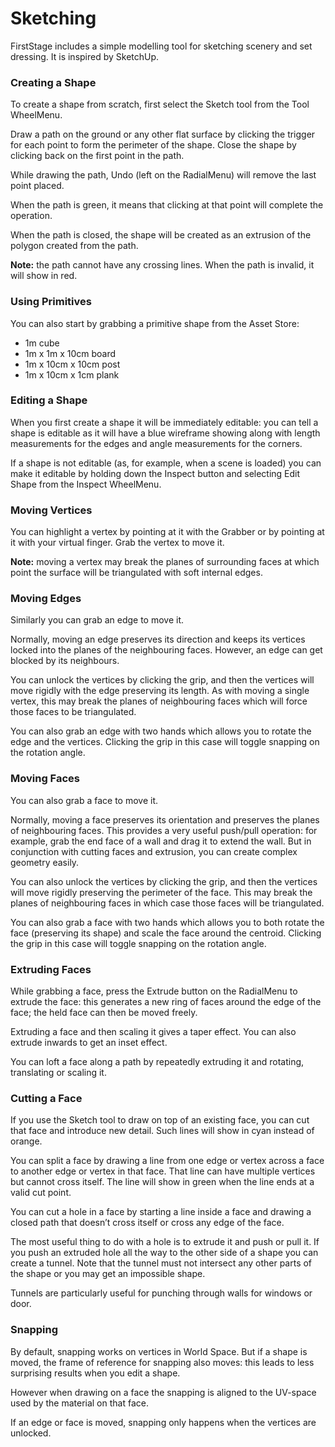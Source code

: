 # Sketching

FirstStage includes a simple modelling tool for sketching scenery and set dressing. It is inspired by SketchUp.

### Creating a Shape <a href="#_i7apljf5wl9d" id="_i7apljf5wl9d"></a>

To create a shape from scratch, first select the Sketch tool from the Tool WheelMenu.

Draw a path on the ground or any other flat surface by clicking the trigger for each point to form the perimeter of the shape. Close the shape by clicking back on the first point in the path.

While drawing the path, Undo (left on the RadialMenu) will remove the last point placed.

When the path is green, it means that clicking at that point will complete the operation.

When the path is closed, the shape will be created as an extrusion of the polygon created from the path.

**Note:** the path cannot have any crossing lines. When the path is invalid, it will show in red.

### Using Primitives <a href="#_za0mqwsox6mw" id="_za0mqwsox6mw"></a>

You can also start by grabbing a primitive shape from the Asset Store:

* 1m cube
* 1m x 1m x 10cm board
* 1m x 10cm x 10cm post
* 1m x 10cm x 1cm plank

### Editing a Shape <a href="#_b38jq9mse3y9" id="_b38jq9mse3y9"></a>

When you first create a shape it will be immediately editable: you can tell a shape is editable as it will have a blue wireframe showing along with length measurements for the edges and angle measurements for the corners.

If a shape is not editable (as, for example, when a scene is loaded) you can make it editable by holding down the Inspect button and selecting Edit Shape from the Inspect WheelMenu.

### Moving Vertices <a href="#_cojrkc56jaw8" id="_cojrkc56jaw8"></a>

You can highlight a vertex by pointing at it with the Grabber or by pointing at it with your virtual finger. Grab the vertex to move it.

**Note:** moving a vertex may break the planes of surrounding faces at which point the surface will be triangulated with soft internal edges.

### Moving Edges <a href="#_yp1afkshm1s1" id="_yp1afkshm1s1"></a>

Similarly you can grab an edge to move it.

Normally, moving an edge preserves its direction and keeps its vertices locked into the planes of the neighbouring faces. However, an edge can get blocked by its neighbours.

You can unlock the vertices by clicking the grip, and then the vertices will move rigidly with the edge preserving its length. As with moving a single vertex, this may break the planes of neighbouring faces which will force those faces to be triangulated.

You can also grab an edge with two hands which allows you to rotate the edge and the vertices. Clicking the grip in this case will toggle snapping on the rotation angle.

### Moving Faces <a href="#_w6bm88bj0t" id="_w6bm88bj0t"></a>

You can also grab a face to move it.

Normally, moving a face preserves its orientation and preserves the planes of neighbouring faces. This provides a very useful push/pull operation: for example, grab the end face of a wall and drag it to extend the wall. But in conjunction with cutting faces and extrusion, you can create complex geometry easily.

You can also unlock the vertices by clicking the grip, and then the vertices will move rigidly preserving the perimeter of the face. This may break the planes of neighbouring faces in which case those faces will be triangulated.

You can also grab a face with two hands which allows you to both rotate the face (preserving its shape) and scale the face around the centroid. Clicking the grip in this case will toggle snapping on the rotation angle.

### Extruding Faces <a href="#_wly9rkamnyh5" id="_wly9rkamnyh5"></a>

While grabbing a face, press the Extrude button on the RadialMenu to extrude the face: this generates a new ring of faces around the edge of the face; the held face can then be moved freely.

Extruding a face and then scaling it gives a taper effect. You can also extrude inwards to get an inset effect.

You can loft a face along a path by repeatedly extruding it and rotating, translating or scaling it.

### Cutting a Face <a href="#_rn9z2ht9shoz" id="_rn9z2ht9shoz"></a>

If you use the Sketch tool to draw on top of an existing face, you can cut that face and introduce new detail. Such lines will show in cyan instead of orange.

You can split a face by drawing a line from one edge or vertex across a face to another edge or vertex in that face. That line can have multiple vertices but cannot cross itself. The line will show in green when the line ends at a valid cut point.

You can cut a hole in a face by starting a line inside a face and drawing a closed path that doesn’t cross itself or cross any edge of the face.

The most useful thing to do with a hole is to extrude it and push or pull it. If you push an extruded hole all the way to the other side of a shape you can create a tunnel. Note that the tunnel must not intersect any other parts of the shape or you may get an impossible shape.

Tunnels are particularly useful for punching through walls for windows or door.

### Snapping <a href="#_jvb7mh709fd6" id="_jvb7mh709fd6"></a>

By default, snapping works on vertices in World Space. But if a shape is moved, the frame of reference for snapping also moves: this leads to less surprising results when you edit a shape.

However when drawing on a face the snapping is aligned to the UV-space used by the material on that face.

If an edge or face is moved, snapping only happens when the vertices are unlocked.
